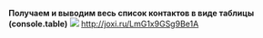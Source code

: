 <b>Получаем и выводим весь список контактов в виде таблицы (console.table)</b>
<img src='http://dl3.joxi.net/drive/2021/09/14/0031/1452/2045356/56/f4ef59586e.jpg'>
http://joxi.ru/LmG1x9GSg9Be1A

